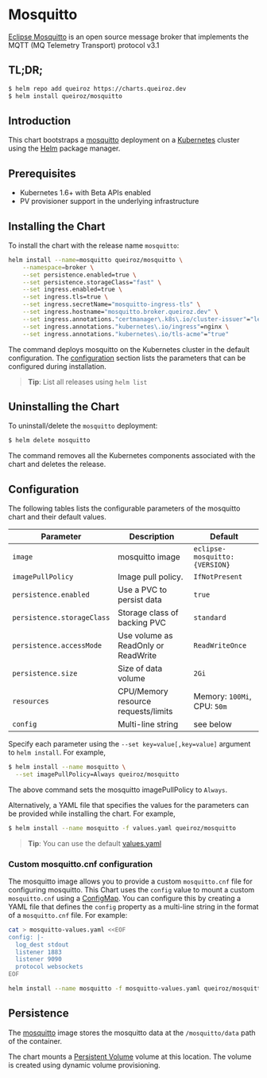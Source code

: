 # Mosquitto

[Eclipse Mosquitto](https://mosquitto.org) is an open source message broker that implements the MQTT (MQ Telemetry Transport) protocol v3.1


## TL;DR;

```bash
$ helm repo add queiroz https://charts.queiroz.dev
$ helm install queiroz/mosquitto
```

## Introduction

This chart bootstraps a [mosquitto](https://hub.docker.com/_/eclipse-mosquitto) deployment on a [Kubernetes](http://kubernetes.io) cluster using the [Helm](https://helm.sh) package manager.

## Prerequisites

- Kubernetes 1.6+ with Beta APIs enabled
- PV provisioner support in the underlying infrastructure

## Installing the Chart

To install the chart with the release name `mosquitto`:

```bash
helm install --name=mosquitto queiroz/mosquitto \
    --namespace=broker \
    --set persistence.enabled=true \
    --set persistence.storageClass="fast" \
    --set ingress.enabled=true \
    --set ingress.tls=true \
    --set ingress.secretName="mosquitto-ingress-tls" \
    --set ingress.hostname="mosquitto.broker.queiroz.dev" \
    --set ingress.annotations."certmanager\.k8s\.io/cluster-issuer"="letsencrypt-prod" \
    --set ingress.annotations."kubernetes\.io/ingress"=nginx \
    --set ingress.annotations."kubernetes\.io/tls-acme"="true"
```

The command deploys mosquitto on the Kubernetes cluster in the default configuration. The [configuration](#configuration) section lists the parameters that can be configured during installation.

> **Tip**: List all releases using `helm list`

## Uninstalling the Chart

To uninstall/delete the `mosquitto` deployment:

```bash
$ helm delete mosquitto
```

The command removes all the Kubernetes components associated with the chart and deletes the release.

## Configuration

The following tables lists the configurable parameters of the mosquitto chart and their default values.

|         Parameter          |                Description                 |                   Default                  |
|----------------------------|--------------------------------------------|--------------------------------------------|
| `image`                    | mosquitto image                            | `eclipse-mosquitto:{VERSION}`              |
| `imagePullPolicy`          | Image pull policy.                         | `IfNotPresent`                             |
| `persistence.enabled`      | Use a PVC to persist data                  | `true`                                     |
| `persistence.storageClass` | Storage class of backing PVC               | `standard`                                 |
| `persistence.accessMode`   | Use volume as ReadOnly or ReadWrite        | `ReadWriteOnce`                            |
| `persistence.size`         | Size of data volume                        | `2Gi`                                      |
| `resources`                | CPU/Memory resource requests/limits        | Memory: `100Mi`, CPU: `50m`                |
| `config`                   | Multi-line string                          | see below                                  |

Specify each parameter using the `--set key=value[,key=value]` argument to `helm install`. For example,

```bash
$ helm install --name mosquitto \
  --set imagePullPolicy=Always queiroz/mosquitto
```

The above command sets the mosquitto imagePullPolicy to `Always`.

Alternatively, a YAML file that specifies the values for the parameters can be provided while installing the chart. For example,

```bash
$ helm install --name mosquitto -f values.yaml queiroz/mosquitto
```

> **Tip**: You can use the default [values.yaml](values.yaml)


### Custom mosquitto.cnf configuration

The mosquitto image allows you to provide a custom `mosquitto.cnf` file for configuring mosquitto.
This Chart uses the `config` value to mount a custom `mosquitto.cnf` using a [ConfigMap](http://kubernetes.io/docs/user-guide/configmap/).
You can configure this by creating a YAML file that defines the `config` property as a multi-line string in the format of a `mosquitto.cnf` file.
For example:

```sh
cat > mosquitto-values.yaml <<EOF
config: |-
  log_dest stdout
  listener 1883
  listener 9090 
  protocol websockets
EOF

helm install --name mosquitto -f mosquitto-values.yaml queiroz/mosquitto
```

## Persistence

The [mosquitto](https://hub.docker.com/_/eclipse-mosquitto) image stores the mosquitto data at the `/mosquitto/data` path of the container.

The chart mounts a [Persistent Volume](https://kubernetes.io/docs/user-guide/persistent-volumes/) volume at this location. The volume is created using dynamic volume provisioning.
